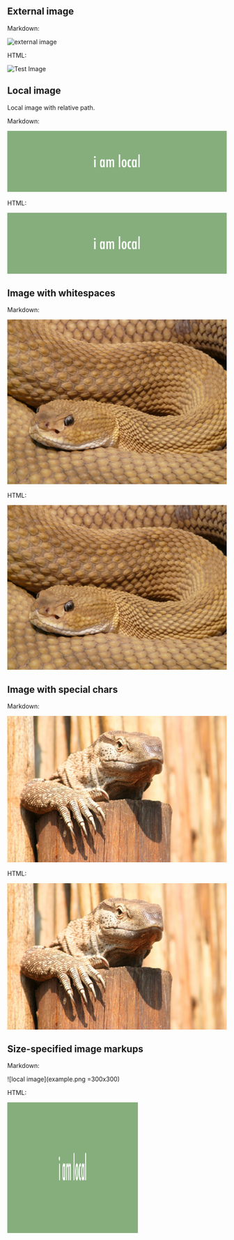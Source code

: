 External image
--------------

Markdown:

![external image](http://placehold.it/900x250/000/FFF)

HTML:

<img src="http://placehold.it/900x250/000/FFF" alt="Test Image" />

<div class="page-break"></div>

Local image
-----------

Local image with relative path.

Markdown:

![local image](example.png)

HTML:

<img src="example.png" alt="Test Image" />

<div class="page-break"></div>

Image with whitespaces
----------------------

Markdown:

![local image](<rattlesnake image.jpg>)

HTML:

<img src="rattlesnake image.jpg" alt="Test Image" />

<div class="page-break"></div>

Image with special chars
------------------------

Markdown:

![local image](<varanus Üäßbn - ubå.jpg>)

HTML:

<img src="varanus Üäßbn - ubå.jpg" alt="Test Image" />

<div class="page-break"></div>

Size-specified image markups
----------------------------

Markdown:

![local image](example.png =300x300)

HTML:

<img src="example.png" alt="Test Image" width="300" height="300" />
